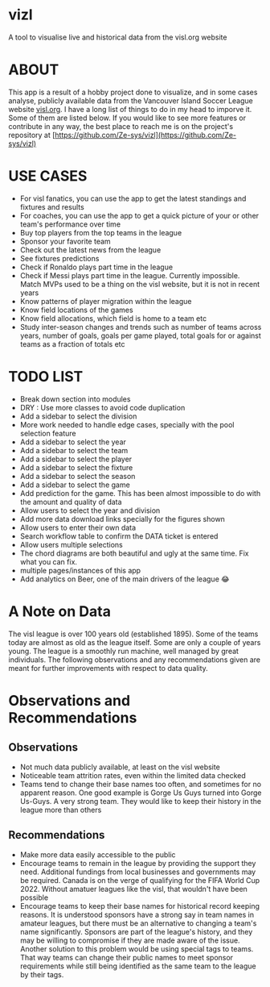 # vizl

A tool to visualise live and historical data from the visl.org website


# ABOUT

This app is  a result of a hobby project done to visualize, and in some cases analyse, publicly 
available data from the Vancouver Island Soccer League website [visl.org](https://visl.org/). I have a long 
list of things to do in my head to imporve it. Some of them are listed below. If you would like to see more features 
or contribute in any way, the best place to reach me is on the project's repository at 
[https://github.com/Ze-sys/vizl](https://github.com/Ze-sys/vizl)


# USE CASES 

-   For visl fanatics, you can use the app to get the latest standings and fixtures and results
-   For coaches, you can use the app to get a quick picture of your or other team's performance over time
-   Buy top players from the top teams in the league
-   Sponsor your favorite team
-   Check out the latest news from the league
-   See fixtures predictions
-   Check if Ronaldo plays part time in the league
-   Check if Messi plays part time in the league. Currently impossible. Match MVPs used to be a thing on the visl website, but it is not in recent years
-   Know patterns of player migration within the league
-   Know field locations of the games
-   Know field allocations, which field is home to a team etc
-   Study inter-season changes and trends such as number of teams across years, number of goals, goals per game played, total goals for or against teams as a fraction of totals etc

# TODO LIST

-   Break down section into modules
-   DRY : Use more classes to avoid code duplication
-   Add a sidebar to select the division
-   More work needed to handle edge cases, specially with the pool selection feature
-   Add a sidebar to select the year
-   Add a sidebar to select the team
-   Add a sidebar to select the player
-   Add a sidebar to select the fixture
-   Add a sidebar to select the season
-   Add a sidebar to select the game
-   Add prediction for the game. This has been almost impossible to do with the amount and quality of data
-   Allow users to select the year and division
-   Add more data download links specially for the figures shown
-   Allow users to enter their own data
-   Search workflow table to confirm the DATA ticket is entered
-   Allow users multiple selections
-   The chord diagrams are both beautiful and ugly at the same time. Fix what you can fix.
-   multiple pages/instances of this app
-   Add analytics on Beer, one of the main drivers of the league :joy:  



# A Note on Data 

The visl league is over 100 years old (established 1895). Some of the teams today are almost as old as the league itself. Some are only a couple of years young.  The league is a smoothly run machine, well managed by great individuals. The following observations and any recommendations given are meant for further improvements with respect to data quality. 

# Observations and Recommendations

## Observations 

- Not much data publicly available, at least on the visl website
- Noticeable team attrition rates, even within the limited data checked
- Teams tend to change their base names too often, and sometimes for no apparent reason. One good example is Gorge Us Guys turned into Gorge Us-Guys. A very strong team. They would like to keep their history in the league more than others

## Recommendations

-  Make more data easily accessible to the public
-  Encourage teams to remain in the league by providing the support they need. Additional fundings from local businesses and governments may be required. Canada is on the verge of qualifying for the FIFA World Cup 2022. Without amatuer leagues like the visl, that wouldn't have been possible
-  Encourage teams to keep their base names for historical record keeping reasons. It is understood sponsors have a strong say in team names in amateur leagues, but there must be an alternative to changing a team's name significantly. Sponsors are part of the league's history, and they may be willing to compromise if they are made aware of the issue. Another solution to this problem would be using special tags to teams. That way teams can change their public names to meet sponsor requirements while still being identified as the same team to the league by their tags.


